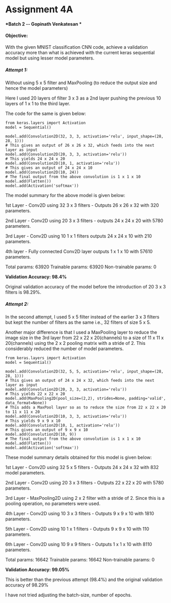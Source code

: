 # Assignment 4A

#### *Batch 2 -- Gopinath Venkatesan *

#### Objective: 
With the given MNIST classification CNN code, achieve a validation accuracy more than what is achieved with the current keras sequential model but using lesser model parameters.

##### Attempt 1:
Without using 5 x 5 filter and MaxPooling (to reduce the output size and hence the model parameters)

Here I used 20 layers of filter 3 x 3 as a 2nd layer pushing the previous 10 layers of 1 x 1 to the third layer.

The code for the same is given below:

```
from keras.layers import Activation
model = Sequential()

model.add(Convolution2D(32, 3, 3, activation='relu', input_shape=(28, 28, 1)))
# This gives an output of 26 x 26 x 32, which feeds into the next layer as input
model.add(Convolution2D(20, 3, 3, activation='relu'))
# This yields 24 x 24 x 20
model.add(Convolution2D(10, 1, activation='relu'))
# This gives an output of 24 x 24 x 10
model.add(Convolution2D(10, 24))
# The final output from the above convolution is 1 x 1 x 10
model.add(Flatten())
model.add(Activation('softmax'))
```

The model summary for the above model is given below:

1st Layer - Conv2D using 32 3 x 3 filters - Outputs 26 x 26 x 32 with 320 parameters.

2nd Layer - Conv2D using 20 3 x 3 filters - outputs 24 x 24 x 20 with 5780 parameters.

3rd Layer - Conv2D using 10 1 x 1 filters outputs 24 x 24 x 10 with 210 parameters.

4th layer - Fully connected Conv2D layer outputs 1 x 1 x 10 with 57610 parameters.

Total params: 63920
Trainable params: 63920
Non-trainable params: 0

**Validation Accuracy: 98.4%**

Original validation accuracy of the model before the introduction of 20 3 x 3 filters is 98.29%.

##### Attempt 2:

In the second attempt, I used 5 x 5 filter instead of the earlier 3 x 3 filters but kept the number of filters as the same i.e., 32 filters of size 5 x 5.

Another major difference is that I used a MaxPooling layer to reduce the image size in the 3rd layer from 22 x 22 x 20(channels) to a size of 11 x 11 x 20(channels) using the 2 x 2 pooling matrix with a stride of 2. This considerably reduced the number of model parameters.

```
from keras.layers import Activation
model = Sequential()

model.add(Convolution2D(32, 5, 5, activation='relu', input_shape=(28, 28, 1)))
# This gives an output of 24 x 24 x 32, which feeds into the next layer as input
model.add(Convolution2D(20, 3, 3, activation='relu'))
# This yields 22 x 22 x 20
model.add(MaxPooling2D(pool_size=(2,2), strides=None, padding='valid', data_format=None))
# This adds a MaxPool layer so as to reduce the size from 22 x 22 x 20 to 11 x 11 x 20
model.add(Convolution2D(10, 3, 3, activation='relu'))
# This yields 9 x 9 x 10
model.add(Convolution2D(10, 1, activation='relu'))
# This gives an output of 9 x 9 x 10
model.add(Convolution2D(10, 9))
# The final output from the above convolution is 1 x 1 x 10
model.add(Flatten())
model.add(Activation('softmax'))
```

These model summary details obtained for this model is given below:

1st Layer - Conv2D using 32 5 x 5 filters - Outputs 24 x 24 x 32 with 832 model parameters.

2nd Layer - Conv2D using 20 3 x 3 filters - Outputs 22 x 22 x 20 with 5780 parameters.

3rd Layer - MaxPooling2D using 2 x 2 filter with a stride of 2. Since this is a pooling operation, no parameters were used.

4th Layer - Conv2D using 10 3 x 3 filters - Outputs 9 x 9 x 10 with 1810 parameters.

5th Layer - Conv2D using 10 1 x 1 filters - Outputs 9 x 9 x 10 with 110 parameters.

6th Layer - Conv2D using 10 9 x 9 filters - Outputs 1 x 1 x 10 with 8110 parameters.

Total params: 16642
Trainable params: 16642
Non-trainable params: 0

**Validation Accuracy: 99.05%**

This is better than the previous attempt (98.4%) and the original validation accuracy of 98.29%

I have not tried adjusting the batch-size, number of epochs.


